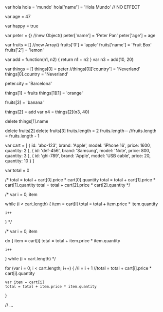 var hola
hola = 'mundo'
hola['name'] = 'Hola Mundo' // NO EFFECT

var age = 47

var happy = true

var peter = {} //new Object()
peter['name'] = 'Peter Pan'
peter['age'] = age

var fruits = [] //new Array()
fruits['0'] = 'apple'
fruits['name'] = 'Fruit Box'
fruits['2'] = 'lemon'

var add = function(n1, n2) { return n1 + n2 }
var n3 = add(10, 20)

var things = []
things[0] = peter
//things[0]['country'] = 'Neverland'
things[0].country = 'Neverland'

peter.city = 'Barcelona'

things[1] = fruits
things[1][1] = 'orange'

fruits[3] = 'banana'

things[2] = add
var n4 = things[2](n3, 40)

delete things[1].name

delete fruits[2]
delete fruits[3]
fruits.length = 2
fruits.length-- //fruits.length = fruits.length - 1

var cart = [
    { 
        id: 'abc-123', 
        brand: 'Apple', 
        model: 'iPhone 16',
        price: 1600,
        quantity: 2
    },
    {
        id: 'def-456',
        brand: 'Samsung',
        model: 'Note',
        price: 800,
        quantity: 3
    },
    {
        id: 'ghi-789',
        brand: 'Apple',
        model: 'USB cable',
        price: 20,
        quantity: 10
    }
]

var total = 0

/*
total = total + cart[0].price * cart[0].quantity
total = total + cart[1].price * cart[1].quantity
total = total + cart[2].price * cart[2].quantity
*/

/*
var i = 0, item

while (i < cart.length) {
    item = cart[i]
    total = total + item.price * item.quantity

    i++
}
*/

/*
var i = 0, item

do {
    item = cart[i]
    total = total + item.price * item.quantity

    i++
} while (i < cart.length)
*/

for (var i = 0; i < cart.length; i++) { //i = i + 1
    //total = total + cart[i].price * cart[i].quantity

    var item = cart[i]
    total = total + item.price * item.quantity
}

// ...